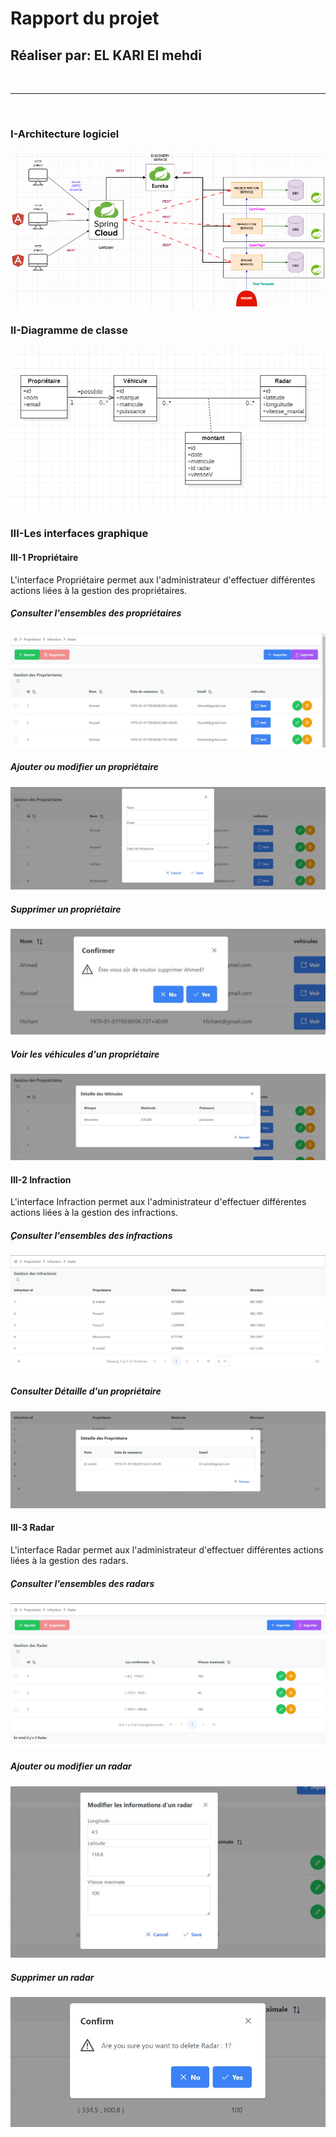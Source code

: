 <h1>Rapport du projet</h1>
<h2>Réaliser par: EL KARI El mehdi</h2>
<br/>
<hr/>
<br/>

<h3>I-Architecture logiciel</h3>
<img src="_captures/arch-logiciel.png"></img>

<h3>II-Diagramme de classe</h3>
<img src="_captures/diagramme-classe.jpg"></img>

<h3>III-Les interfaces graphique</h3>

<h4>III-1 Propriétaire</h4>
L'interface Propriétaire permet aux l'administrateur d'effectuer différentes actions liées à la gestion des propriétaires.
<h5>ِConsulter l'ensembles des propriétaires</h5>
<img src="_captures/1-prop.jpg"></img> 
<h5>Ajouter ou modifier un propriétaire</h5> 
<img src="_captures/1.2-ajouter-modivier.jpg"></img>
<h5>Supprimer un propriétaire</h5>
<img src="_captures/1.2-supprimer.jpg"></img>
<h5>Voir les véhicules d'un propriétaire</h5> 
<img src="_captures/1.1-detailV.jpg"></img>

<h4>III-2 Infraction</h4>
L'interface Infraction permet aux l'administrateur d'effectuer différentes actions liées à la gestion des infractions.
<h5>ِConsulter l'ensembles des infractions</h5>
<img src="_captures/2-infraction.jpg"></img>
<h5>Consulter Détaille d'un propriétaire</h5> 
<img src="_captures/2.1-detailP.jpg"></img>

<h4>III-3 Radar</h4>
L'interface Radar permet aux l'administrateur d'effectuer différentes actions liées à la gestion des radars.
<h5>ِConsulter l'ensembles des radars</h5>
<img src="_captures/3-radar.jpg"></img>
<h5>Ajouter ou modifier un radar</h5> 
<img src="_captures/3.-modifierRad.jpg"></img>
<h5>Supprimer un radar</h5>
<img src="_captures/3.1supprimer radar.jpg"></img>

